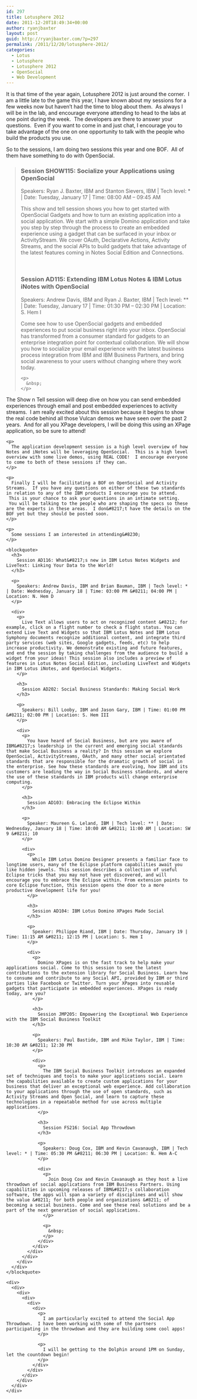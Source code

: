 ```yaml
---
id: 297
title: Lotusphere 2012
date: 2011-12-20T18:49:34+00:00
author: ryanjbaxter
layout: post
guid: http://ryanjbaxter.com/?p=297
permalink: /2011/12/20/lotusphere-2012/
categories:
  - Lotus
  - Lotusphere
  - Lotusphere 2012
  - OpenSocial
  - Web Development
---
```

It is that time of the year again, Lotusphere 2012 is just around the corner.  I am a little late to the game this year, I have known about my sessions for a few weeks now but haven&#8217;t had the time to blog about them.  As always I will be in the lab, and encourage everyone attending to head to the labs at one point during the week.  The developers are there to answer your questions.  Even if you want to come in and just chat, I encourage you to take advantage of the one on one opportunity to talk with the people who build the products you use.

So to the sessions, I am doing two sessions this year and one BOF.  All of them have something to do with OpenSocial.

> ### Session SHOW115: Socialize your Applications using OpenSocial
> 
> Speakers: Ryan J. Baxter, IBM and Stanton Sievers, IBM | Tech level: * | Date: Tuesday, January 17 | Time: 08:00 AM &#8211; 09:45 AM
> 
> <div>
>   <p>
>     This show and tell session shows you how to get started with OpenSocial Gadgets and how to turn an existing application into a social application. We start with a simple Domino application and take you step by step through the process to create an embedded experience using a gadget that can be surfaced in your inbox or ActivityStream. We cover OAuth, Declarative Actions, Activity Streams, and the social APIs to build gadgets that take advantage of the latest features coming in Notes Social Edition and Connections.
>   </p>
>   
>   <p>
>     &nbsp;
>   </p>
>   
>   <h3>
>     Session AD115: Extending IBM Lotus Notes & IBM Lotus iNotes with OpenSocial
>   </h3>
>   
>   <p>
>     Speakers: Andrew Davis, IBM and Ryan J. Baxter, IBM | Tech level: ** | Date: Tuesday, January 17 | Time: 01:30 PM &#8211; 02:30 PM | Location: S. Hem I
>   </p>
>   
>   <div>
>     <p>
>       Come see how to use OpenSocial gadgets and embedded experiences to put social business right into your inbox. OpenSocial has transformed from a consumer standard for gadgets to an enterprise integration point for contextual collaboration. We will show you how to socialize your email experience with the latest business process integration from IBM and IBM Business Partners, and bring social awareness to your users without changing where they work today.
>     </p>
>     
>     <p>
>       &nbsp;
>     </p>
>   </div>
> </div>

<div>
  <div>
    <p>
      The Show n Tell session will deep dive on how you can send embedded experiences through email and post embedded experiences to activity streams.  I am really excited about this session because it begins to show the real code behind all those Vulcan demos we have seen over the past 2 years.  And for all you XPage developers, I will be doing this using an XPage application, so be sure to attend!
    </p>
    
    <p>
      The application development session is a high level overview of how Notes and iNotes will be leveraging OpenSocial.  This is a high level overview with some live demos, using REAL CODE!  I encourage everyone to come to both of these sessions if they can.
    </p>
    
    <p>
      Finally I will be facilitating a BOF on OpenSocial and Activity Streams.  If you have any questions on either of these two standards in relation to any of the IBM products I encourage you to attend.  This is your chance to ask your questions in an intimate setting.  You will be talking to the people who are shaping the specs so these are the experts in these areas.  I don&#8217;t have the details on the BOF yet but they should be posted soon.
    </p>
    
    <p>
      Some sessions I am interested in attending&#8230;
    </p>
    
    <blockquote>
      <h3>
        Session AD116: What&#8217;s new in IBM Lotus Notes Widgets and LiveText: Linking Your Data to the World!
      </h3>
      
      <p>
        Speakers: Andrew Davis, IBM and Brian Bauman, IBM | Tech level: * | Date: Wednesday, January 18 | Time: 03:00 PM &#8211; 04:00 PM | Location: N. Hem D
      </p>
      
      <div>
        <p>
          Live Text allows users to act on recognized content &#8212; for example, click on a flight number to check a flight status. You can extend Live Text and Widgets so that IBM Lotus Notes and IBM Lotus Symphony documents recognize additional content, and integrate third party services (web sites, Google gadgets, feeds, etc) to help increase productivity. We demonstrate existing and future features, and end the session by taking challenges from the audience to build a widget from your ideas! This session also includes a preview of features in Lotus Notes Social Edition, including LiveText and Widgets in IBM Lotus iNotes, and OpenSocial Widgets.
        </p>
        
        <h3>
          Session AD202: Social Business Standards: Making Social Work
        </h3>
        
        <p>
          Speakers: Bill Looby, IBM and Jason Gary, IBM | Time: 01:00 PM &#8211; 02:00 PM | Location: S. Hem III
        </p>
        
        <div>
          <p>
            You have heard of Social Business, but are you aware of IBM&#8217;s leadership in the current and emerging social standards that make Social Business a reality? In this session we explore OpenSocial, ActivityStreams, OAuth, and many other social orientated standards that are responsible for the dramatic growth of social in the enterprise. See how these standards are evolving, how IBM and its customers are leading the way in Social Business standards, and where the use of these standards in IBM products will change enterprise computing.
          </p>
          
          <h3>
            Session AD103: Embracing the Eclipse Within
          </h3>
          
          <p>
            Speaker: Maureen G. Leland, IBM | Tech level: ** | Date: Wednesday, January 18 | Time: 10:00 AM &#8211; 11:00 AM | Location: SW 9 &#8211; 10
          </p>
          
          <div>
            <p>
              While IBM Lotus Domino Designer presents a familiar face to longtime users, many of the Eclipse platform capabilities await you like hidden jewels. This session describes a collection of useful Eclipse tricks that you may not have yet discovered, and will encourage you to embrace the Eclipse within. From extension points to core Eclipse function, this session opens the door to a more productive development life for you!
            </p>
            
            <h3>
              Session AD104: IBM Lotus Domino XPages Made Social
            </h3>
            
            <p>
              Speaker: Philippe Riand, IBM | Date: Thursday, January 19 | Time: 11:15 AM &#8211; 12:15 PM | Location: S. Hem I
            </p>
            
            <div>
              <p>
                Domino XPages is on the fast track to help make your applications social. Come to this session to see the latest contributions to the extension library for Social Business. Learn how to consume and contribute to any Social API, provided by IBM or third parties like Facebook or Twitter. Turn your XPages into reusable gadgets that participate in embedded experiences. XPages is ready today, are you?
              </p>
              
              <h3>
                Session JMP205: Empowering the Exceptional Web Experience with the IBM Social Business Toolkit
              </h3>
              
              <p>
                Speakers: Paul Bastide, IBM and Mike Taylor, IBM | Time: 10:30 AM &#8211; 12:30 PM
              </p>
              
              <div>
                <p>
                  The IBM Social Business Toolkit introduces an expanded set of techniques and tools to make your applications social. Learn the capabilities available to create custom applications for your business that deliver an exceptional web experience. Add collaboration to your applications through the use of open standards, such as Activity Streams and Open Social, and learn to capture these technologies in a repeatable method for use across multiple applications.
                </p>
                
                <h3>
                  Session FS216: Social App Throwdown
                </h3>
                
                <p>
                  Speakers: Doug Cox, IBM and Kevin Cavanaugh, IBM | Tech level: * | Time: 05:30 PM &#8211; 06:30 PM | Location: N. Hem A-C
                </p>
                
                <div>
                  <p>
                    Join Doug Cox and Kevin Cavanaugh as they host a live throwdown of social applications from IBM Business Partners. Using capabilities in upcoming releases of IBM&#8217;s collaboration software, the apps will span a variety of disciplines and will show the value &#8211; for both people and organizations &#8211; of becoming a social business. Come and see these real solutions and be a part of the next generation of social applications.
                  </p>
                  
                  <p>
                    &nbsp;
                  </p>
                </div>
              </div>
            </div>
          </div>
        </div>
      </div>
    </blockquote>
    
    <div>
      <div>
        <div>
          <div>
            <div>
              <div>
                <p>
                  I am particularly excited to attend the Social App Throwdown.  I have been working with some of the partners participating in the throwdown and they are building some cool apps!
                </p>
                
                <p>
                  I will be getting to the Dolphin around 1PM on Sunday, let the countdown begin!
                </p>
              </div>
            </div>
          </div>
        </div>
      </div>
    </div>
  </div>
</div>